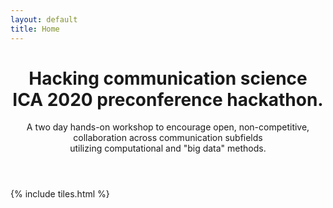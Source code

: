 ```yaml
---
layout: default
title: Home
---
```


<header>
<h1>Hacking communication science<br />
ICA 2020 preconference hackathon.</h1>
<p>A two day hands-on workshop to encourage open, non-competitive, collaboration across communication subfields <br/> 
utilizing computational and "big data" methods.</p>
</header>

{% include tiles.html %}
